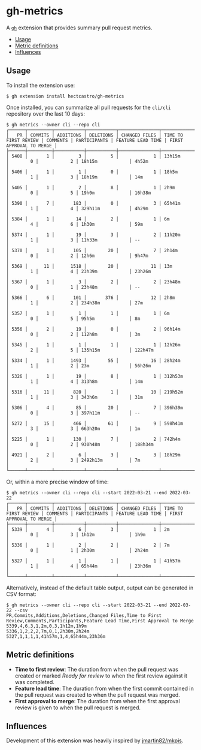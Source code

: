 # gh-metrics

A [`gh`](https://cli.github.com/) extension that provides summary pull request metrics.

- [Usage](#usage)
- [Metric definitions](#metric-definitions)
- [Influences](#influences)

## Usage

To install the extension use:

```console
$ gh extension install hectcastro/gh-metrics
```

Once installed, you can summarize all pull requests for the `cli/cli` repository over the last 10 days:

```console
$ gh metrics --owner cli --repo cli
┌──────┬─────────┬───────────┬───────────┬───────────────┬──────────────────────┬──────────┬──────────────┬───────────────────┬─────────────────────────┐
│   PR │ COMMITS │ ADDITIONS │ DELETIONS │ CHANGED FILES │ TIME TO FIRST REVIEW │ COMMENTS │ PARTICIPANTS │ FEATURE LEAD TIME │ FIRST APPROVAL TO MERGE │
├──────┼─────────┼───────────┼───────────┼───────────────┼──────────────────────┼──────────┼──────────────┼───────────────────┼─────────────────────────┤
│ 5408 │       1 │         3 │         5 │             1 │ 13h15m               │        0 │            2 │ 18h15m            │ 4h52m                   │
│ 5406 │       1 │         1 │         0 │             1 │ 18h5m                │        1 │            3 │ 18h19m            │ 14m                     │
│ 5405 │       1 │         2 │         8 │             1 │ 2h9m                 │        0 │            5 │ 19h0m             │ 16h38m                  │
│ 5390 │       7 │       183 │         0 │             3 │ 65h41m               │        1 │            4 │ 329h11m           │ 4h29m                   │
│ 5384 │       1 │        14 │         2 │             1 │ 6m                   │        4 │            6 │ 1h30m             │ 59m                     │
│ 5374 │       1 │        19 │         3 │             2 │ 11h20m               │        1 │            3 │ 11h33m            │ --                      │
│ 5370 │       1 │       105 │        20 │             7 │ 2h14m                │        0 │            2 │ 12h6m             │ 9h47m                   │
│ 5369 │      11 │      1518 │        20 │            11 │ 13m                  │        1 │            4 │ 23h39m            │ 23h26m                  │
│ 5367 │       1 │         3 │         2 │             2 │ 23h48m               │        0 │            1 │ 23h48m            │ --                      │
│ 5366 │       6 │       101 │       376 │            12 │ 2h8m                 │        1 │            2 │ 234h38m           │ 27m                     │
│ 5357 │       1 │         1 │         1 │             1 │ 6m                   │        0 │            5 │ 95h5m             │ 8m                      │
│ 5356 │       2 │        19 │         0 │             2 │ 96h14m               │        0 │            2 │ 112h8m            │ 3m                      │
│ 5345 │       1 │         1 │         1 │             1 │ 12h26m               │        2 │            5 │ 135h15m           │ 122h47m                 │
│ 5334 │       1 │      1493 │        55 │            16 │ 28h24m               │        1 │            2 │ 23m               │ 56h26m                  │
│ 5326 │       1 │        19 │         8 │             1 │ 312h53m              │        1 │            4 │ 313h8m            │ 14m                     │
│ 5316 │      11 │       820 │         1 │            10 │ 219h52m              │        1 │            3 │ 343h6m            │ 31m                     │
│ 5306 │       4 │        85 │        20 │             7 │ 396h39m              │        0 │            3 │ 397h11m           │ --                      │
│ 5272 │      15 │       466 │        61 │             9 │ 598h41m              │        3 │            3 │ 663h20m           │ 1m                      │
│ 5225 │       1 │       130 │         7 │             2 │ 742h4m               │        0 │            2 │ 930h48m           │ 188h34m                 │
│ 4921 │       2 │         6 │         3 │             3 │ 18h29m               │        2 │            3 │ 2492h13m          │ 7m                      │
└──────┴─────────┴───────────┴───────────┴───────────────┴──────────────────────┴──────────┴──────────────┴───────────────────┴─────────────────────────┘
```

Or, within a more precise window of time:

```console
$ gh metrics --owner cli --repo cli --start 2022-03-21 --end 2022-03-22
┌──────┬─────────┬───────────┬───────────┬───────────────┬──────────────────────┬──────────┬──────────────┬───────────────────┬─────────────────────────┐
│   PR │ COMMITS │ ADDITIONS │ DELETIONS │ CHANGED FILES │ TIME TO FIRST REVIEW │ COMMENTS │ PARTICIPANTS │ FEATURE LEAD TIME │ FIRST APPROVAL TO MERGE │
├──────┼─────────┼───────────┼───────────┼───────────────┼──────────────────────┼──────────┼──────────────┼───────────────────┼─────────────────────────┤
│ 5339 │       4 │         6 │         3 │             1 │ 2m                   │        0 │            3 │ 1h12m             │ 1h9m                    │
│ 5336 │       1 │         2 │         2 │             2 │ 7m                   │        0 │            1 │ 2h30m             │ 2h24m                   │
│ 5327 │       1 │         1 │         1 │             1 │ 41h57m               │        1 │            4 │ 65h44m            │ 23h36m                  │
└──────┴─────────┴───────────┴───────────┴───────────────┴──────────────────────┴──────────┴──────────────┴───────────────────┴─────────────────────────┘
```

Alternatively, instead of the default table output, output can be generated in CSV format:

```console
$ gh metrics --owner cli --repo cli --start 2022-03-21 --end 2022-03-22 --csv
PR,Commits,Additions,Deletions,Changed Files,Time to First Review,Comments,Participants,Feature Lead Time,First Approval to Merge
5339,4,6,3,1,2m,0,3,1h12m,1h9m
5336,1,2,2,2,7m,0,1,2h30m,2h24m
5327,1,1,1,1,41h57m,1,4,65h44m,23h36m
```

## Metric definitions

- **Time to first review**: The duration from when the pull request was created or marked *Ready for review* to when the first review against it was completed.
- **Feature lead time**: The duration from when the first commit contained in the pull request was created to when the pull request was merged.
- **First approval to merge**: The duration from when the first approval review is given to when the pull request is merged.

## Influences

Development of this extension was heavily inspired by [jmartin82/mkpis](https://github.com/jmartin82/mkpis).
